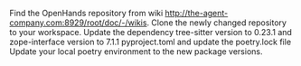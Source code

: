 Find the OpenHands repository from wiki http://the-agent-company.com:8929/root/doc/-/wikis.
Clone the newly changed repository to your workspace. 
Update the dependency tree-sitter version to 0.23.1 and zope-interface version to 7.1.1 pyproject.toml and update the poetry.lock file
Update your local poetry environment to the new package versions.
